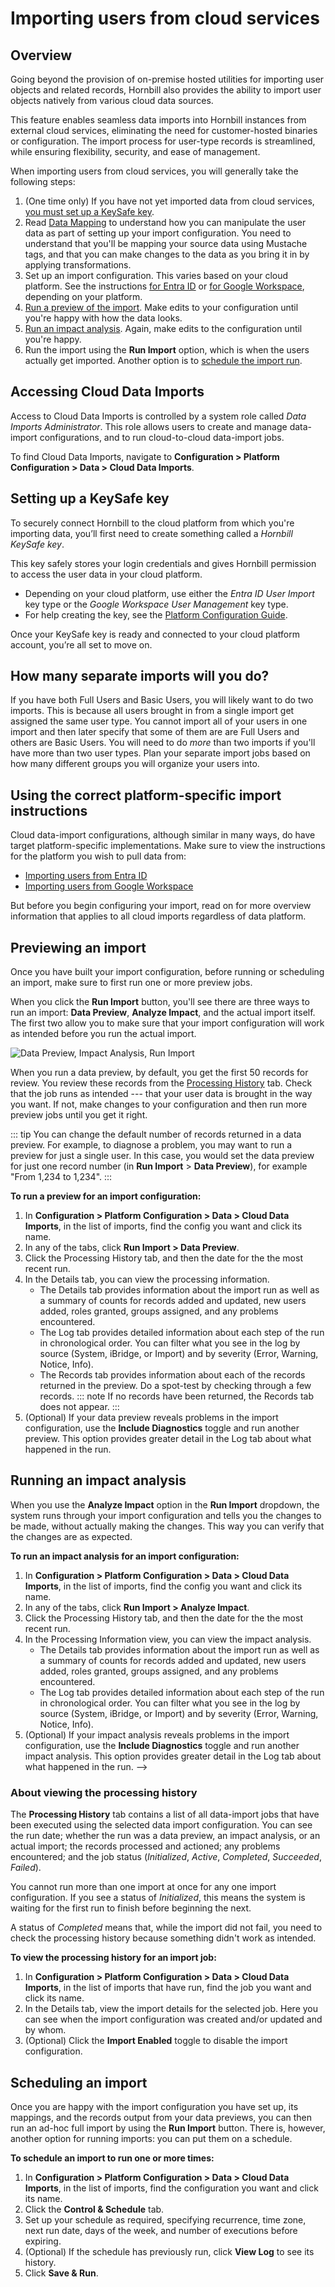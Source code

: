 # Importing users from cloud services

## Overview

Going beyond the provision of on-premise hosted utilities for importing user objects and related records, Hornbill also provides the ability to import user objects natively from various cloud data sources.

This feature enables seamless data imports into Hornbill instances from external cloud services, eliminating the need for customer-hosted binaries or configuration. The import process for user-type records is streamlined, while ensuring flexibility, security, and ease of management.

When importing users from cloud services, you will generally take the following steps:
1. (One time only) If you have not yet imported data from cloud services, [you must set up a KeySafe key](/data-imports-guide/cloud-users/overview#setting-up-a-keysafe-key).
1. Read [Data Mapping](/data-imports-guide/cloud-users/data-mapping) to understand how you can manipulate the user data as part of setting up your import configuration. You need to understand that you'll be mapping your source data using Mustache tags, and that you can make changes to the data as you bring it in by applying transformations.
1. Set up an import configuration. This varies based on your cloud platform. See the instructions [for Entra ID](/data-imports-guide/cloud-users/entraid) or [for Google Workspace](/data-imports-guide/cloud-users/googleworkspace), depending on your platform.
1. [Run a preview of the import](/data-imports-guide/cloud-users/overview#previewing-an-import). Make edits to your configuration until you're happy with how the data looks.
1. [Run an impact analysis](/data-imports-guide/cloud-users/overview#running-an-impact-analysis). Again, make edits to the configuration until you're happy.
1. Run the import using the **Run Import** option, which is when the users actually get imported. Another option is to [schedule the import run](/data-imports-guide/cloud-users/overview#scheduling-an-import).

## Accessing Cloud Data Imports

Access to Cloud Data Imports is controlled by a system role called *Data Imports Administrator*. This role allows users to create and manage data-import configurations, and to run cloud-to-cloud data-import jobs.

To find Cloud Data Imports, navigate to **Configuration > Platform Configuration > Data > Cloud Data Imports**.

## Setting up a KeySafe key

To securely connect Hornbill to the cloud platform from which you're importing data, you’ll first need to create something called a *Hornbill KeySafe key*.

This key safely stores your login credentials and gives Hornbill permission to access the user data in your cloud platform.

- Depending on your cloud platform, use either the *Entra ID User Import* key type or the *Google Workspace User Management* key type.
- For help creating the key, see the [Platform Configuration Guide](/esp-config/security/keysafe).

Once your KeySafe key is ready and connected to your cloud platform account, you’re all set to move on.

## How many separate imports will you do?
If you have both Full Users and Basic Users, you will likely want to do two imports. This is because all users brought in from a single import get assigned the same user type. You cannot import all of your users in one import and then later specify that some of them are are Full Users and others are Basic Users. You will need to do *more* than two imports if you'll have more than two user types. Plan your separate import jobs based on how many different groups you will organize your users into.

## Using the correct platform-specific import instructions

Cloud data-import configurations, although similar in many ways, do have target platform-specific implementations. Make sure to view the instructions for the platform you wish to pull data from:

- [Importing users from Entra ID](/data-imports-guide/cloud-users/entraid)
- [Importing users from Google Workspace](/data-imports-guide/cloud-users/googleworkspace)

But before you begin configuring your import, read on for more overview information that applies to all cloud imports regardless of data platform.

## Previewing an import
Once you have built your import configuration, before running or scheduling an import, make sure to first run one or more preview jobs.

When you click the **Run Import** button, you'll see there are three ways to run an import: **Data Preview**, **Analyze Impact**, and the actual import itself. The first two allow you to make sure that your import configuration will work as intended before you run the actual import.

![Data Preview, Impact Analysis, Run Import](/_books/data-imports-guide/cloud-users/images/cloud-import-run-import.png)

When you run a data preview, by default, you get the first 50 records for review. You review these records from the [Processing History](/data-imports-guide/cloud-users/overview#about-viewing-the-processing-history) tab. Check that the job runs as intended --- that your user data is brought in the way you want. If not, make changes to your configuration and then run more preview jobs until you get it right.

::: tip
You can change the default number of records returned in a data preview. For example, to diagnose a problem, you may want to run a preview for just a single user. In this case, you would set the data preview for just one record number (in **Run Import** > **Data Preview**), for example "From 1,234 to 1,234".
:::

**To run a preview for an import configuration:**
1. In **Configuration > Platform Configuration > Data > Cloud Data Imports**, in the list of imports, find the config you want and click its name.
1. In any of the tabs, click **Run Import > Data Preview**.
1. Click the Processing History tab, and then the date for the the most recent run.
1. In the Details tab, you can view the processing information.
    * The Details tab provides information about the import run as well as a summary of counts for records added and updated, new users added, roles granted, groups assigned, and any problems encountered.
    * The Log tab provides detailed information about each step of the run in chronological order. You can filter what you see in the log by source (System, iBridge, or Import) and by severity (Error, Warning, Notice, Info).
    * The Records tab provides information about each of the records returned in the preview. Do a spot-test by checking through a few records.
        ::: note
        If no records have been returned, the Records tab does not appear.
        :::
1. (Optional) If your data preview reveals problems in the import configuration, use the **Include Diagnostics** toggle and run another preview. This option provides greater detail in the Log tab about what happened in the run.

## Running an impact analysis
When you use the **Analyze Impact** option in the **Run Import** dropdown, the system runs through your import configuration and tells you the changes to be made, without actually making the changes. This way you can verify that the changes are as expected.

**To run an impact analysis for an import configuration:**
1. In **Configuration > Platform Configuration > Data > Cloud Data Imports**, in the list of imports, find the config you want and click its name.
1. In any of the tabs, click **Run Import > Analyze Impact**.
1. Click the Processing History tab, and then the date for the the most recent run.
1. In the Processing Information view, you can view the impact analysis.
    * The Details tab provides information about the import run as well as a summary of counts for records added and updated, new users added, roles granted, groups assigned, and any problems encountered.
    * The Log tab provides detailed information about each step of the run in chronological order. You can filter what you see in the log by source (System, iBridge, or Import) and by severity (Error, Warning, Notice, Info).
1. (Optional) If your impact analysis reveals problems in the import configuration, use the **Include Diagnostics** toggle and run another impact analysis. This option provides greater detail in the Log tab about what happened in the run.
-->
### About viewing the processing history

The **Processing History** tab contains a list of all data-import jobs that have been executed using the selected data import configuration. You can see the run date; whether the run was a data preview, an impact analysis, or an actual import; the records processed and actioned; any problems encountered; and the job status (*Initialized*, *Active*, *Completed*, *Succeeded*, *Failed*).

You cannot run more than one import at once for any one import configuration. If you see a status of *Initialized*, this means the system is waiting for the first run to finish before beginning the next.

A status of *Completed* means that, while the import did not fail, you need to check the processing history because something didn't work as intended.

**To view the processing history for an import job:**
1. In **Configuration > Platform Configuration > Data > Cloud Data Imports**, in the list of imports that have run, find the job you want and click its name.
1. In the Details tab, view the import details for the selected job. Here you can see when the import configuration was created and/or updated and by whom.
1. (Optional) Click the **Import Enabled** toggle to disable the import configuration.

<!--This view contains one or two tabs:
- **Details.** Contains useful information pertaining to the job, as well as a log viewer so that you can see exactly what the import job did, plus any debugging information should the import have failed.
- **Records.** Allows you to view the import preview records. Only visible when:
    - The user import job was run in **Preview** mode.

    - There are one or more records that have been returned by the data-import connector.-->
<!-- CAMMY, make this visible or move to more to-do tasks:
1. (Optional) In the Data Source tab, _____.
1. (Optional) In the Control & Schedule tab, ... **View Log**.
1. (Optional) In the Processing History tab, ...-->

## Scheduling an import
Once you are happy with the import configuration you have set up, its mappings, and the records output from your data previews, you can then run an ad-hoc full import by using the **Run Import** button. There is, however, another option for running imports: you can put them on a schedule.

**To schedule an import to run one or more times:**
1. In **Configuration > Platform Configuration > Data > Cloud Data Imports**, in the list of imports, find the configuration you want and click its name.
1. Click the **Control & Schedule** tab.
1. Set up your schedule as required, specifying recurrence, time zone, next run date, days of the week, and number of executions before expiring.
1. (Optional) If the schedule has previously run, click **View Log** to see its history.
1. Click **Save & Run**.